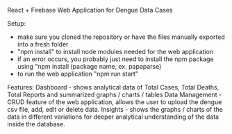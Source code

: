React + Firebase Web Application for Dengue Data Cases

Setup:
* make sure you cloned the repository or have the files manually exported into a fresh folder
* "npm install" to install node modules needed for the web application
* if an error occurs, you probably just need to install the npm package using "npm install (package name, ex. papaparse)
* to run the web application "npm run start"

Features:
Dashboard - shows analytical data of Total Cases, Total Deaths, Total Reports and summarized graphs / charts / tables 
Data Management - CRUD feature of the web application, allows the user to upload the dengue csv file, add, edit or delete data.
Insights - shows the graphs / charts of the data in different variations for deeper analytical understanding of the data inside the database.
